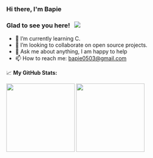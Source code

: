 ### Hi there, I'm Bapie

### Glad to see you here! &nbsp; ![](https://visitor-badge.glitch.me/badge?page_id=xiaopan24)

- 🌱 I’m currently learning C.
- 👯 I’m looking to collaborate on open source projects.
- 💬 Ask me about anything, I am happy to help
- 📫 How to reach me: bapie0503@gmail.com

📈 **My GitHub Stats:**

<p>
  <img height="180em" src="https://github-readme-stats.vercel.app/api?username=xiaopan24&show_icons=true&hide_border=true&&count_private=true&include_all_commits=true" />
  <img height="180em" src="https://github-readme-stats.vercel.app/api/top-langs/?username=xiaopan24&exclude_repo=KNN-Image-Classification&show_icons=true&hide_border=true&layout=compact&langs_count=5"/>
</p>

